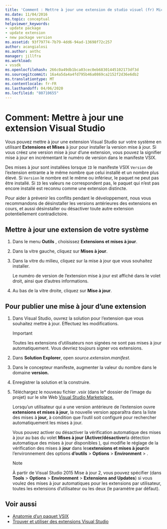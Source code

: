 ```yaml
---
title: 'Comment : Mettre à jour une extension de studio visuel (fr) Microsoft Docs'
ms.date: 11/04/2016
ms.topic: conceptual
helpviewer_keywords:
- update package
- update extension
- new package version
ms.assetid: 93f79774-7b79-4dd6-94ad-13698f72c257
author: acangialosi
ms.author: anthc
manager: jillfra
ms.workload:
- vssdk
ms.openlocfilehash: 266c0a49db1bca03cec0eb68301445102173df3d
ms.sourcegitcommit: 16a4a5da4a4fd795b46a0869ca2152f2d36e6db2
ms.translationtype: MT
ms.contentlocale: fr-FR
ms.lasthandoff: 04/06/2020
ms.locfileid: "80710655"
---
```

# <a name="how-to-update-a-visual-studio-extension"></a>Comment: Mettre à jour une extension Visual Studio
Vous pouvez mettre à jour une extension Visual Studio sur votre système en utilisant **Extensions et Mises** à jour pour installer la version mise à jour. Si vous créez une version mise à jour d’une extension, vous pouvez la signifier mise à jour en incrémentant le numéro de version dans le manifeste VSIX.

 Des mises à jour sont installées lorsque `ID` le manifeste VSIX `Version` de l’extension entrante a le même nombre que celui installé et un nombre plus élevé. Si `Version` le nombre est le même ou inférieur, le paquet ne peut pas être installé. Si `ID` les valeurs ne correspondent pas, le paquet qui n’est pas encore installé est reconnu comme une extension distincte.

 Pour aider à prévenir les conflits pendant le développement, nous vous recommandons de désinstaller les versions antérieures des extensions en cours, et aussi désinstaller ou désactiver toute autre extension potentiellement contradictoire.

## <a name="to-update-an-extension-on-your-system"></a>Mettre à jour une extension de votre système

1. Dans le menu **Outils** , choisissez **Extensions et mises à jour**.

2. Dans la vitre gauche, cliquez sur **Mises à jour**.

3. Dans la vitre du milieu, cliquez sur la mise à jour que vous souhaitez installer.

     Le numéro de version de l’extension mise à jour est affiché dans le volet droit, ainsi que d’autres informations.

4. Au bas de la vitre droite, cliquez sur **Mise à jour**.

## <a name="to-publish-an-update-of-an-extension"></a>Pour publier une mise à jour d’une extension

1. Dans Visual Studio, ouvrez la solution pour l’extension que vous souhaitez mettre à jour. Effectuez les modifications.

    > [!IMPORTANT]
    > Toutes les extensions d’utilisateurs non signées ne sont pas mises à jour automatiquement. Vous devriez toujours signer vos extensions.

2. Dans **Solution Explorer**, open *source.extension.manifest*.

3. Dans le concepteur manifeste, augmenter la valeur du nombre dans le domaine **version.**

4. Enregistrer la solution et la construire.

5. Téléchargez le nouveau fichier *.vsix* (dans le\* dossier de l’image du projet) sur le site Web [Visual Studio Marketplace.](https://marketplace.visualstudio.com/vs)

     Lorsqu’un utilisateur qui a une version antérieure de l’extension ouvre **extensions et mises à jour**, la nouvelle version apparaîtra dans la liste des mises à **jour,** à condition que l’outil soit configuré pour rechercher automatiquement les mises à jour.

     Vous pouvez activer ou désactiver la vérification automatique des mises à jour au bas du volet **Mises à jour** **(Activer/désactiver**la détection automatique des mises à jour disponibles ), qui modifie le réglage de la vérification des mises à **jour** dans les**extensions et mises à jour**de l’environnement des options **d’outils** > **Options** > **Environment** > .

    > [!NOTE]
    > À partir de Visual Studio 2015 Mise à jour 2, vous pouvez spécifier (dans **Tools** > **Options** > **Environment** > **Extensions and Updates**) si vous voulez des mises à jour automatiques pour les extensions par utilisateur, toutes les extensions d’utilisateur ou les deux (le paramètre par défaut).

## <a name="see-also"></a>Voir aussi
- [Anatomie d’un paquet VSIX](../extensibility/anatomy-of-a-vsix-package.md)
- [Trouver et utiliser des extensions Visual Studio](../ide/finding-and-using-visual-studio-extensions.md)
